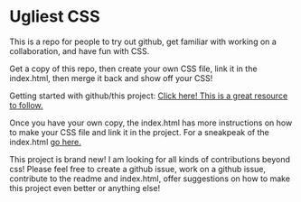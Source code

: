 # Ugliest CSS

This is a repo for people to try out github, get familiar with working on a collaboration, and have fun with CSS.

Get a copy of this repo, then create your own CSS file, link it in the index.html, then merge it back and show off your CSS!

Getting started with github/this project:
[Click here! This is a great resource to follow.](http://kbroman.org/github_tutorial/pages/fork.html)

Once you have your own copy, the index.html has more instructions on how to make your CSS file and link it in the project.
For a sneakpeak of the index.html [go here.](https://github.com/Krafalski/ugliestcss/blob/master/index.html)

This project is brand new! I am looking for all kinds of contributions beyond css! Please feel free to create a github issue, work on a github issue, contribute to the readme and index.html, offer suggestions on how to make this project even better or anything else!



